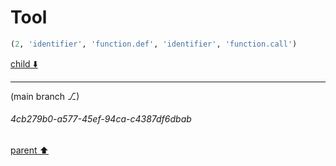 # Tool

```python
(2, 'identifier', 'function.def', 'identifier', 'function.call')
```

[child ⬇️](#4cb279b0-a577-45ef-94ca-c4387df6dbab)

---

(main branch ⎇)
###### 4cb279b0-a577-45ef-94ca-c4387df6dbab
[parent ⬆️](#4cdff389-2396-4ab1-be1d-8b1b82078b94)
